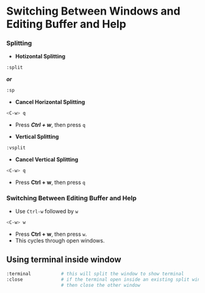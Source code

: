 # Switching Between Windows and Editing Buffer and Help

### Splitting
 * **Hotizontal Splitting**
```bash
:split
```
***or***
```bash
:sp
```
 * **Cancel Horizontal Splitting**
```bash
<C-w> q
```
- Press ***Ctrl + w***, then press `q`
 * **Vertical Splitting**
```bash
:vsplit
```
 * **Cancel Vertical Splitting**
```bash
<C-w> q
```
- Press **Ctrl + w**, then press `q`
### Switching Between Editing Buffer and Help
 * Use `Ctrl-w` followed by `w`
```bash
<C-w> w
```
   * Press **Ctrl + w**, then press `w`.
   * This cycles through open windows.


## Using terminal inside window
```bash
:terminal           # this will split the window to show terminal
:close              # if the terminal open inside an existing split window,
                    # then close the other window
```
